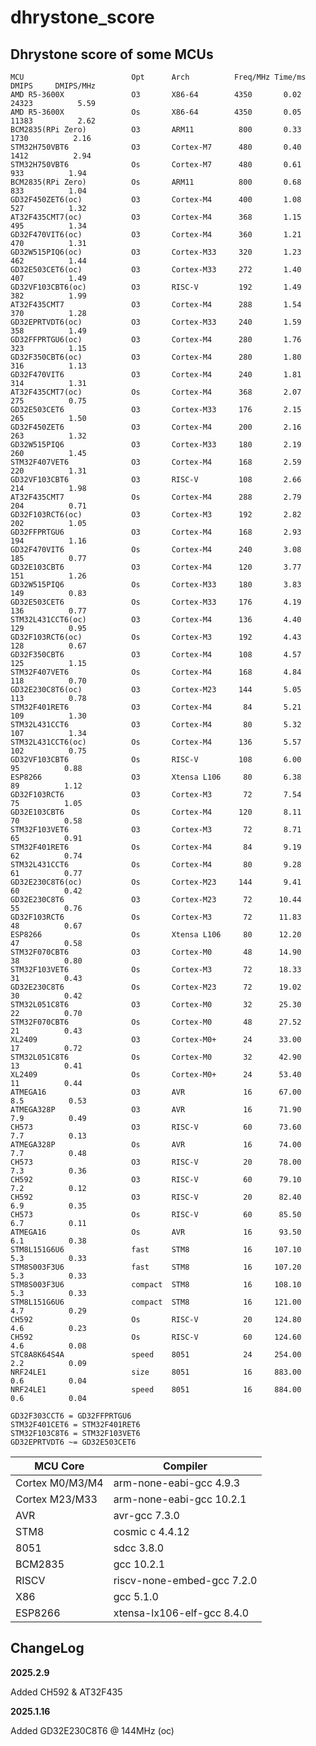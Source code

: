 # dhrystone_score

## Dhrystone score of some MCUs

    MCU                        Opt      Arch          Freq/MHz Time/ms DMIPS     DMIPS/MHz
    AMD R5-3600X               O3       X86-64        4350       0.02  24323          5.59
    AMD R5-3600X               Os       X86-64        4350       0.05  11383          2.62
    BCM2835(RPi Zero)          O3       ARM11          800       0.33   1730          2.16
    STM32H750VBT6              O3       Cortex-M7      480       0.40   1412          2.94
    STM32H750VBT6              Os       Cortex-M7      480       0.61    933          1.94
    BCM2835(RPi Zero)          Os       ARM11          800       0.68    833          1.04
    GD32F450ZET6(oc)           O3       Cortex-M4      400       1.08    527          1.32
    AT32F435CMT7(oc)           O3       Cortex-M4      368       1.15    495          1.34
    GD32F470VIT6(oc)           O3       Cortex-M4      360       1.21    470          1.31
    GD32W515PIQ6(oc)           O3       Cortex-M33     320       1.23    462          1.44
    GD32E503CET6(oc)           O3       Cortex-M33     272       1.40    407          1.49
    GD32VF103CBT6(oc)          O3       RISC-V         192       1.49    382          1.99
    AT32F435CMT7               O3       Cortex-M4      288       1.54    370          1.28
    GD32EPRTVDT6(oc)           O3       Cortex-M33     240       1.59    358          1.49
    GD32FFPRTGU6(oc)           O3       Cortex-M4      280       1.76    323          1.15
    GD32F350CBT6(oc)           O3       Cortex-M4      280       1.80    316          1.13
    GD32F470VIT6               O3       Cortex-M4      240       1.81    314          1.31
    AT32F435CMT7(oc)           Os       Cortex-M4      368       2.07    275          0.75
    GD32E503CET6               O3       Cortex-M33     176       2.15    265          1.50
    GD32F450ZET6               O3       Cortex-M4      200       2.16    263          1.32
    GD32W515PIQ6               O3       Cortex-M33     180       2.19    260          1.45
    STM32F407VET6              O3       Cortex-M4      168       2.59    220          1.31
    GD32VF103CBT6              O3       RISC-V         108       2.66    214          1.98
    AT32F435CMT7               Os       Cortex-M4      288       2.79    204          0.71
    GD32F103RCT6(oc)           O3       Cortex-M3      192       2.82    202          1.05
    GD32FFPRTGU6               O3       Cortex-M4      168       2.93    194          1.16
    GD32F470VIT6               Os       Cortex-M4      240       3.08    185          0.77
    GD32E103CBT6               O3       Cortex-M4      120       3.77    151          1.26
    GD32W515PIQ6               Os       Cortex-M33     180       3.83    149          0.83
    GD32E503CET6               Os       Cortex-M33     176       4.19    136          0.77
    STM32L431CCT6(oc)          O3       Cortex-M4      136       4.40    129          0.95
    GD32F103RCT6(oc)           Os       Cortex-M3      192       4.43    128          0.67
    GD32F350CBT6               O3       Cortex-M4      108       4.57    125          1.15
    STM32F407VET6              Os       Cortex-M4      168       4.84    118          0.70
    GD32E230C8T6(oc)           O3       Cortex-M23     144       5.05    113          0.78
    STM32F401RET6              O3       Cortex-M4       84       5.21    109          1.30
    STM32L431CCT6              O3       Cortex-M4       80       5.32    107          1.34
    STM32L431CCT6(oc)          Os       Cortex-M4      136       5.57    102          0.75
    GD32VF103CBT6              Os       RISC-V         108       6.00     95          0.88
    ESP8266                    O3       Xtensa L106     80       6.38     89          1.12
    GD32F103RCT6               O3       Cortex-M3       72       7.54     75          1.05
    GD32E103CBT6               Os       Cortex-M4      120       8.11     70          0.58
    STM32F103VET6              O3       Cortex-M3       72       8.71     65          0.91
    STM32F401RET6              Os       Cortex-M4       84       9.19     62          0.74
    STM32L431CCT6              Os       Cortex-M4       80       9.28     61          0.77
    GD32E230C8T6(oc)           Os       Cortex-M23     144       9.41     60          0.42
    GD32E230C8T6               O3       Cortex-M23      72      10.44     55          0.76
    GD32F103RCT6               Os       Cortex-M3       72      11.83     48          0.67
    ESP8266                    Os       Xtensa L106     80      12.20     47          0.58
    STM32F070CBT6              O3       Cortex-M0       48      14.90     38          0.80
    STM32F103VET6              Os       Cortex-M3       72      18.33     31          0.43
    GD32E230C8T6               Os       Cortex-M23      72      19.02     30          0.42
    STM32L051C8T6              O3       Cortex-M0       32      25.30     22          0.70
    STM32F070CBT6              Os       Cortex-M0       48      27.52     21          0.43
    XL2409                     O3       Cortex-M0+      24      33.00     17          0.72
    STM32L051C8T6              Os       Cortex-M0       32      42.90     13          0.41
    XL2409                     Os       Cortex-M0+      24      53.40     11          0.44
    ATMEGA16                   O3       AVR             16      67.00    8.5          0.53
    ATMEGA328P                 O3       AVR             16      71.90    7.9          0.49
    CH573                      O3       RISC-V          60      73.60    7.7          0.13
    ATMEGA328P                 Os       AVR             16      74.00    7.7          0.48
    CH573                      O3       RISC-V          20      78.00    7.3          0.36
    CH592                      O3       RISC-V          60      79.10    7.2          0.12
    CH592                      O3       RISC-V          20      82.40    6.9          0.35
    CH573                      Os       RISC-V          60      85.50    6.7          0.11
    ATMEGA16                   Os       AVR             16      93.50    6.1          0.38
    STM8L151G6U6               fast     STM8            16     107.10    5.3          0.33
    STM8S003F3U6               fast     STM8            16     107.20    5.3          0.33
    STM8S003F3U6               compact  STM8            16     108.10    5.3          0.33
    STM8L151G6U6               compact  STM8            16     121.00    4.7          0.29
    CH592                      Os       RISC-V          20     124.80    4.6          0.23
    CH592                      Os       RISC-V          60     124.60    4.6          0.08
    STC8A8K64S4A               speed    8051            24     254.00    2.2          0.09
    NRF24LE1                   size     8051            16     883.00    0.6          0.04
    NRF24LE1                   speed    8051            16     884.00    0.6          0.04

    GD32F303CCT6 = GD32FFPRTGU6  
    STM32F401CET6 = STM32F401RET6  
    STM32F103C8T6 = STM32F103VET6  
    GD32EPRTVDT6 ~= GD32E503CET6

| MCU Core | Compiler |
|---|---|
|Cortex M0/M3/M4|  arm-none-eabi-gcc 4.9.3  |
|Cortex M23/M33|   arm-none-eabi-gcc 10.2.1  |
|AVR| avr-gcc 7.3.0  |
|STM8| cosmic c 4.4.12  |
|8051| sdcc 3.8.0  |
|BCM2835| gcc 10.2.1  |
|RISCV| riscv-none-embed-gcc 7.2.0  |
|X86| gcc 5.1.0  |
|ESP8266| xtensa-lx106-elf-gcc 8.4.0  |

## ChangeLog

**2025.2.9** 

Added CH592 & AT32F435


**2025.1.16** 

Added GD32E230C8T6 @ 144MHz (oc)
